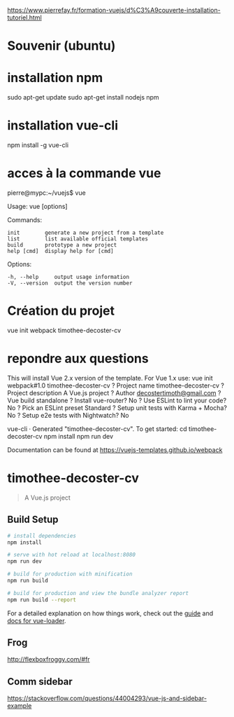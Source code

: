 https://www.pierrefay.fr/formation-vuejs/d%C3%A9couverte-installation-tutoriel.html

# Souvenir (ubuntu)
# installation npm
sudo apt-get update
sudo apt-get install nodejs npm

# installation vue-cli
npm install -g vue-cli

# acces à la commande vue
pierre@mypc:~/vuejs$ vue

  Usage: vue <command> [options]

  Commands:

    init        generate a new project from a template
    list        list available official templates
    build       prototype a new project
    help [cmd]  display help for [cmd]

  Options:

    -h, --help     output usage information
    -V, --version  output the version number

# Création du projet
vue init webpack timothee-decoster-cv

# repondre aux questions
  This will install Vue 2.x version of the template.
  For Vue 1.x use: vue init webpack#1.0 timothee-decoster-cv
? Project name timothee-decoster-cv
? Project description A Vue.js project
? Author decostertimoth@gmail.com
? Vue build standalone
? Install vue-router? No
? Use ESLint to lint your code? No
? Pick an ESLint preset Standard
? Setup unit tests with Karma + Mocha? No
? Setup e2e tests with Nightwatch? No

   vue-cli · Generated "timothee-decoster-cv".
   To get started:
     cd timothee-decoster-cv
     npm install
     npm run dev
     
   Documentation can be found at https://vuejs-templates.github.io/webpack

# timothee-decoster-cv

> A Vue.js project

## Build Setup

``` bash
# install dependencies
npm install

# serve with hot reload at localhost:8080
npm run dev

# build for production with minification
npm run build

# build for production and view the bundle analyzer report
npm run build --report
```

For a detailed explanation on how things work, check out the [guide](http://vuejs-templates.github.io/webpack/) and [docs for vue-loader](http://vuejs.github.io/vue-loader).

## Frog
http://flexboxfroggy.com/#fr

## Comm sidebar
https://stackoverflow.com/questions/44004293/vue-js-and-sidebar-example